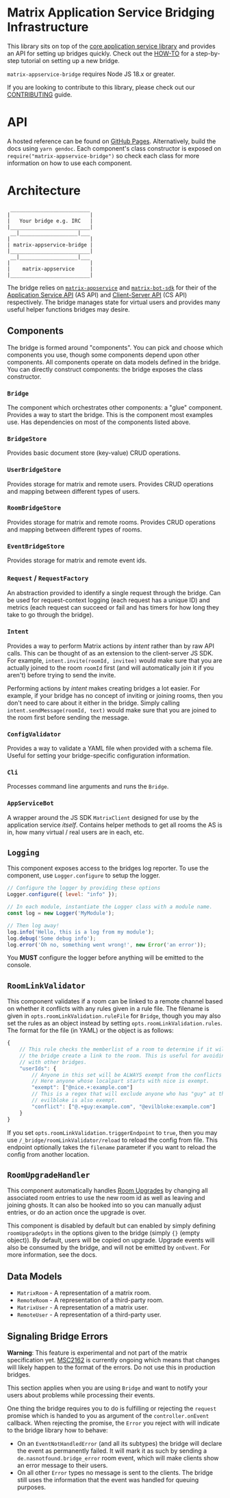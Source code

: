 # Matrix Application Service Bridging Infrastructure

This library sits on top of the
[core application service library](https://github.com/matrix-org/matrix-appservice-node)
and provides an API for setting up bridges quickly. Check out the
[HOW-TO](HOWTO.md) for a step-by-step tutorial on setting up a new bridge.

`matrix-appservice-bridge` requires Node JS 18.x or greater.

If you are looking to contribute to this library, please check out our [CONTRIBUTING](./CONTRIBUTING.md) guide.

# API

A hosted reference can be found on
[GitHub Pages](http://matrix-org.github.io/matrix-appservice-bridge).
Alternatively, build the docs using `yarn gendoc`. Each component's class
constructor is exposed on `require("matrix-appservice-bridge")` so check each
class for more information on how to use each component.

# Architecture

```
 __________________________
|                          |
|   Your bridge e.g. IRC   |
|__________________________|
 __|___________________|___
|                          |
| matrix-appservice-bridge |
|__________________________|
 __|___________________|___
|                          |
|    matrix-appservice     |
|__________________________|

```

The bridge relies on [`matrix-appservice`](https://github.com/matrix-org/matrix-appservice-node)
and [`matrix-bot-sdk`](https://github.com/vector-im/matrix-bot-sdk) for their of the [Application
Service API](https://spec.matrix.org/latest/application-service-api/) (AS API) and [Client-Server
API](https://spec.matrix.org/latest/client-server-api/) (CS API) respectively. The bridge manages
state for virtual users and provides many useful helper functions bridges may desire.

## Components
The bridge is formed around "components". You can pick and choose which
components you use, though some components depend upon other components.
All components operate on data models defined in the bridge. You can directly
construct components: the bridge exposes the class constructor.

### `Bridge`
The component which orchestrates other components: a "glue" component. Provides
a way to start the bridge. This is the component most examples use. Has
dependencies on most of the components listed above.

### `BridgeStore`
Provides basic document store (key-value) CRUD operations.

### `UserBridgeStore`
Provides storage for matrix and remote users. Provides CRUD operations and
mapping between different types of users.

### `RoomBridgeStore`
Provides storage for matrix and remote rooms. Provides CRUD operations and
mapping between different types of rooms.

### `EventBridgeStore`
Provides storage for matrix and remote event ids.

### `Request` / `RequestFactory`
An abstraction provided to identify a single request through the bridge.
Can be used for request-context logging (each request has a unique ID)
and metrics (each request can succeed or fail and has timers for how long
they take to go through the bridge).

### `Intent`
Provides a way to perform Matrix actions by *intent* rather than by raw
API calls. This can be thought of as an extension to the client-server JS SDK.
For example, `intent.invite(roomId, invitee)` would make sure that you are
actually joined to the room `roomId` first (and will automatically join it if
you aren't) before trying to send the invite.

Performing actions by *intent* makes creating bridges a lot easier. For example,
if your bridge has no concept of inviting or joining rooms, then you don't need
to care about it either in the bridge. Simply calling
`intent.sendMessage(roomId, text)` would make sure that you are joined to the
room first before sending the message.

### `ConfigValidator`
Provides a way to validate a YAML file when provided with a schema file.
Useful for setting your bridge-specific configuration information.

### `Cli`
Processes command line arguments and runs the `Bridge`.

### `AppServiceBot`
A wrapper around the JS SDK `MatrixClient` designed for use by the application
service *itself*. Contains helper methods to get all rooms the AS is in, how
many virtual / real users are in each, etc.

## `Logging`

This component exposes access to the bridges log reporter.
To use the component, use `Logger.configure` to setup 
the logger.

```js
// Configure the logger by providing these options
Logger.configure({ level: "info" });

// In each module, instantiate the Logger class with a module name.
const log = new Logger('MyModule');

// Then log away!
log.info('Hello, this is a log from my module');
log.debug('Some debug info');
log.error('Oh no, something went wrong!', new Error('an error'));
```

You **MUST** configure the logger before anything will be emitted to the console.

## `RoomLinkValidator`
This component validates if a room can be linked to a remote channel based on
whether it conflicts with any rules given in a rule file. The filename is given
in `opts.roomLinkValidation.ruleFile` for `Bridge`, though you may also set the
rules as an object instead by setting `opts.roomLinkValidation.rules`.
The format for the file (in YAML) or the object is as follows:
```javascript
{
    // This rule checks the memberlist of a room to determine if it will let
    // the bridge create a link to the room. This is useful for avoiding conflicts
    // with other bridges.
    "userIds": {
        // Anyone in this set will be ALWAYS exempt from the conflicts rule.
        // Here anyone whose localpart starts with nice is exempt.
        "exempt": ["@nice.+:example.com"]
        // This is a regex that will exclude anyone who has "guy" at the end of their localpart.
        // evilbloke is also exempt.
        "conflict": ["@.+guy:example.com", "@evilbloke:example.com"]
    }
}
```

If you set `opts.roomLinkValidation.triggerEndpoint` to `true`, then you may use
`/_bridge/roomLinkValidator/reload` to reload the config from file. This endpoint
optionally takes the `filename` parameter if you want to reload the config from
another location.


## `RoomUpgradeHandler`
This component automatically handles [Room Upgrades](https://matrix.org/docs/spec/client_server/unstable.html#post-matrix-client-r0-rooms-roomid-upgrade)
by changing all associated room entries to use the new room id as well as leaving
and joining ghosts. It can also be hooked into so you can manually adjust entries,
or do an action once the upgrade is over.

This component is disabled by default but can enabled by simply defining `roomUpgradeOpts`
in the options given to the bridge (simply `{}` (empty object)). By default, users
will be copied on upgrade. Upgrade events will also be consumed by the bridge, and
will not be emitted by `onEvent`. For more information, see the docs.


## Data Models
 * `MatrixRoom` - A representation of a matrix room.
 * `RemoteRoom` - A representation of a third-party room.
 * `MatrixUser` - A representation of a matrix user.
 * `RemoteUser` - A representation of a third-party user.


## Signaling Bridge Errors

**Warning**: This feature is experimental and not part of the matrix specification
yet. [MSC2162](https://github.com/matrix-org/matrix-doc/pull/2162) is currently ongoing
which means that changes will likely happen to the format of the errors. Do not use
this in production bridges.

This section applies when you are using `Bridge` and want to notify your users
about problems while processing their events.

One thing the bridge requires you to do is fulfilling or rejecting the
`request` promise which is handed to you as argument of the
`controller.onEvent` callback. When rejecting the promise, the `Error` you
reject with will indicate to the bridge library how to behave:

- On an `EventNotHandledError` (and all its subtypes) the bridge will declare
  the event as permanently failed. It will mark it as such by sending a
  `de.nasnotfound.bridge_error` room event, which will make clients show an
  error message to their users.
- On all other `Error` types no message is sent to the clients. The bridge
  still uses the information that the event was handled for queuing purposes.
